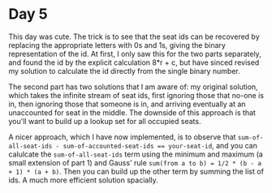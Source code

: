 # Day 5

This day was cute. The trick is to see that the seat ids can be recovered
by replacing the appropriate letters with 0s and 1s, giving the binary representation
of the id. At first, I only saw this for the two parts separately, and found the
id by the explicit calculation 8*r + c, but have sinced revised my solution
to calculate the id directly from the single binary number.

The second part has two solutions that I am aware of: my original solution, which
takes the infinite stream of seat ids, first ignoring those that no-one is in,
then ignoring those that someone is in, and arriving eventually at an unaccounted for
seat in the middle. The downside of this approach is that you'll want to
build up a lookup set for all occupied seats.

A nicer approach, which I have now implemented, is to observe that
`sum-of-all-seat-ids - sum-of-accounted-seat-ids == your-seat-id`,
and you can calulcate the `sum-of-all-seat-ids` term using the minimum and maximum
(a small extension of part 1) and Gauss' rule `sum(from a to b) = 1/2 * (b - a + 1) * (a + b)`. Then you can build up the other term by summing the list of ids.
A much more efficient solution spacially.